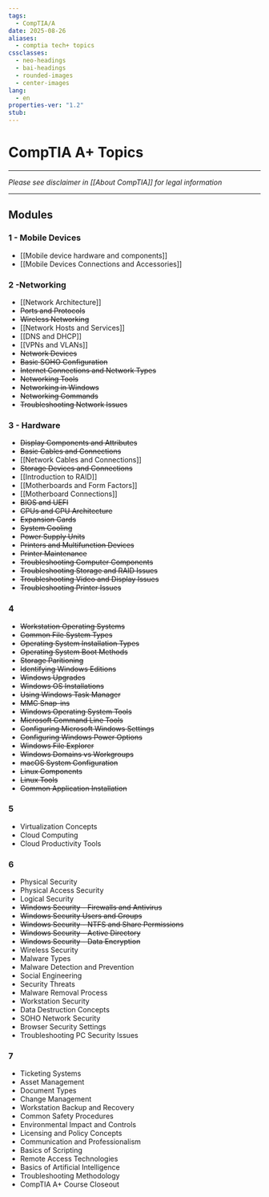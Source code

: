 ```yaml
---
tags:
  - CompTIA/A
date: 2025-08-26
aliases:
  - comptia tech+ topics
cssclasses:
  - neo-headings
  - bai-headings
  - rounded-images
  - center-images
lang:
  - en
properties-ver: "1.2"
stub:
---
```

# CompTIA A+ Topics

***
*Please see disclaimer in [[About CompTIA]] for legal information*
***

## Modules
### 1 - Mobile Devices
- [[Mobile device hardware and components]]
- [[Mobile Devices Connections and Accessories]]
### 2 -Networking
- [[Network Architecture]]
- ~~Ports and Protocols~~
- ~~Wireless Networking~~
- [[Network Hosts and Services]]
- [[DNS and DHCP]]
- [[VPNs and VLANs]]
- ~~Network Devices~~
- ~~Basic SOHO Configuration~~
- ~~Internet Connections and Network Types~~
- ~~Networking Tools~~
- ~~Networking in Windows~~
- ~~Networking Commands~~
- ~~Troubleshooting Network Issues~~
### 3 - Hardware
- ~~Display Components and Attributes~~
- ~~Basic Cables and Connections~~
- [[Network Cables and Connections]]
- ~~Storage Devices and Connections~~
- [[Introduction to RAID]]
- [[Motherboards and Form Factors]]
- [[Motherboard Connections]]
- ~~BIOS and UEFI~~
- ~~CPUs and CPU Architecture~~
- ~~Expansion Cards~~
- ~~System Cooling~~
- ~~Power Supply Units~~
- ~~Printers and Multifunction Devices~~
- ~~Printer Maintenance~~
- ~~Troubleshooting Computer Components~~
- ~~Troubleshooting Storage and RAID Issues~~
- ~~Troubleshooting Video and Display Issues~~
- ~~Troubleshooting Printer Issues~~
### 4
- ~~Workstation Operating Systems~~
- ~~Common File System Types~~
- ~~Operating System Installation Types~~
- ~~Operating System Boot Methods~~
- ~~Storage Paritioning~~
- ~~Identifying Windows Editions~~
- ~~Windows Upgrades~~
- ~~Windows OS Installations~~
- ~~Using Windows Task Manager~~
- ~~MMC Snap-ins~~
- ~~Windows Operating System Tools~~
- ~~Microsoft Command Line Tools~~
- ~~Configuring Microsoft Windows Settings~~
- ~~Configuring Windows Power Options~~
- ~~Windows File Explorer~~
- ~~Windows Domains vs Workgroups~~
- ~~macOS System Configuration~~
- ~~Linux Components~~
- ~~Linux Tools~~
- ~~Common Application Installation~~
### 5
- Virtualization Concepts
- Cloud Computing
- Cloud Productivity Tools
### 6
- Physical Security
- Physical Access Security
- Logical Security
- ~~Windows Security - Firewalls and Antivirus~~
- ~~Windows Security Users and Groups~~
- ~~Windows Security - NTFS and Share Permissions~~
- ~~Windows Security - Active Directory~~
- ~~Windows Security - Data Encryption~~
- Wireless Security
- Malware Types
- Malware Detection and Prevention
- Social Engineering
- Security Threats
- Malware Removal Process
- Workstation Security
- Data Destruction Concepts
- SOHO Network Security
- Browser Security Settings
- Troubleshooting PC Security Issues
### 7
- Ticketing Systems
- Asset Management
- Document Types
- Change Management
- Workstation Backup and Recovery
- Common Safety Procedures
- Environmental Impact and Controls
- Licensing and Policy Concepts
- Communication and Professionalism
- Basics of Scripting
- Remote Access Technologies
- Basics of Artificial Intelligence
- Troubleshooting Methodology
- CompTIA A+ Course Closeout
